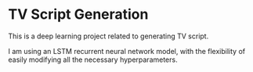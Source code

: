 # TV Script Generation

This is a deep learning project related to generating TV script.

I am using an LSTM recurrent neural network model, with the flexibility of easily modifying all the necessary hyperparameters.
